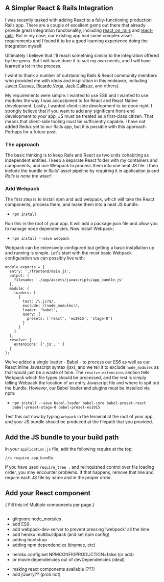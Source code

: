 ## A Simpler React & Rails Integration

I was recently tasked with adding React to a fully-functioning production Rails app. There are a couple of excellent gems out there that already provide great integration functionality, including [react_on_rails](https://github.com/shakacode/react_on_rails) and [react-rails](https://github.com/reactjs/react-rails). But in my case, our existing app had some complex asset requirements and I found it to be a good learning experience doing the integration myself.

Ultimately I believe that I'll reach something similar to the integration offered by the gems. But I will have done it to suit my own needs, and I will have learned a lot in the process.

I want to thank a number of outstanding Rails & React community members who provided me with ideas and inspiration in this endeavor, including [Javier Cuevas](https://twitter.com/javier_dev), [Ricardo Vega](https://twitter.com/bigardone), [Jack Callister](https://twitter.com/jarsbe), and others).

My requirements were simple: I wanted to use ES6 and I wanted to use modules the way I was accustomed to for React and React Native development. Lastly, I wanted client-side development to be done right. I strongly believe that if you want to add any significant front-end development to your app, JS must be treated as a first-class citizen. That means that client-side tooling must be sufficiently capable. I have not added Redux yet to our Rails app, but it is possible with this approach. Perhaps for a future post.

### The approach

The basic thinking is to keep Rails and React as two units cohabiting as independent entities. I keep a separate React folder with my containers and components, and use Webpack to process them into one neat JS file. I then include the bundle in Rails' asset pipeline by requiring it in application.js and *Rails is none the wiser*!

### Add Webpack

The first step is to install npm and add webpack, which will take the React components, process them, and make them into a neat JS bundle.

* ```npm install```

Run this in the root of your app. It will add a package.json file and allow you to manage node dependencies. Now install Webpack:

* ```npm install --save webpack```

Webpack can be extensively configured but getting a basic installation up and running is simple. Let's start with the most basic Webpack configuration we can possibly live with:

```
module.exports = {
  entry: './frontend/main.js',
  output: {
    filename: './app/assets/javascripts/app_bundle.js'
  },
  module: {
    loaders: [
      {
        test: /\.js?$/,
        exclude: /(node_modules)/,
        loader: 'babel',
        query: {
          presets: ['react', 'es2015', 'stage-0']
        }
      }
    ]
  },
  resolve: {
    extensions: ['.js', '']
  }
};
```

We've added a single loader - Babel - to process our ES6 as well as our React inline Javascript syntax (jsx), and we tell it to exclude `node_modules` as that would just be a waste of time. The `resolve.extensions` section tells Webpack which file types should be processed, and the rest is simply telling Webpack the location of an entry Javascript file and where to spit out the bundle. However, our Babel loader and plugins must be installed via npm:

* ```npm install --save babel-loader babel-core babel-preset-react babel-preset-stage-0 babel-preset-es2015```

Test this out now by typing `webpack` in the terminal at the root of your app, and your JS bundle should be produced at the filepath that you provided.

## Add the JS bundle to your build path

In your `application.js` file, add the following require at the top:

```
//= require app_bundle
```
If you have used `require_tree .` and relinquished control over file loading order, you may encounter problems. If that happens, remove that line and require each JS file by name and in the proper order.

## Add your React component

{ Fill this in! Multiple components per page.}

##


* gitignore node_modules
* add ES6
* add webpack-dev-server to prevent pressing 'webpack' all the time
* add heroku multibuildpack  (and set npm config)
* adding bootstrap
* adding npm dependencies (tinymce, etc)
- heroku config:set NPMCONFIGPRODUCTION=false   (or add)
- or movie dependencies out of devDependencies (ideal)
* making react components available (???)
* add jQuery?? (prob not)
